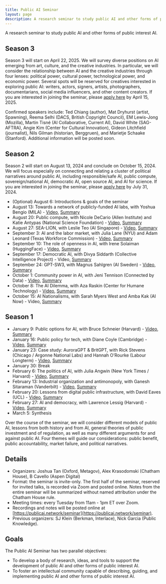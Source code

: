 ```yaml
---
title: Public AI Seminar
layout: page
description: A research seminar to study public AI and other forms of public interest AI.
---
```


A research seminar to study public AI and other forms of public interest AI.

## Season 3
Season 3 will start on April 22, 2025. We will survey diverse positions on AI emerging from art, culture, and the creative industries. In particular, we will consider the relationship between AI and the creative industries through four lenses: political power, cultural power, technological power, and economic power. Several spots will be reserved for creatives interested in exploring public AI: writers, actors, signers, artists, photographers, documentarians, social media influencers, and other content creators. If you are interested in joining the seminar, please [apply here](https://forms.gle/1f8fkcCEjEoJF6L78) by April 15, 2025.

Confirmed speakers include: Ted Chiang (author), Mat Dryhurst (artist, Spawning), Reema Selhi (DACS, British Copyright Council), EM Lewis-Jong (Mozilla), Martin Tisné (AI Collaborative, Current AI), David White (SAG-AFTRA), Angie Kim (Center for Cultural Innovation), Gideon Litchfield (journalist), Nils Gilman (historian, Berggruen), and Marietje Schaake (Stanford). Additional information will be posted soon.

## Season 2
Season 2 will start on August 13, 2024 and conclude on October 15, 2024. We will focus especially on connecting and relating a cluster of political narratives around public AI, including responsible/safe AI, public compute, sovereign/national AI, democratic AI, open source AI, and AI for science. If you are interested in joining the seminar, please [apply here](https://forms.gle/1f8fkcCEjEoJF6L78) by July 31, 2024.

- (Optional) August 6: Introductions & goals of the seminar
- August 13: Towards a network of publicly-funded AI labs, with Yoshua Bengio (MILA) - [Video](https://archive.org/details/public-ai-bengio), [Summary](https://docs.google.com/document/d/1na9xHK95XLW9TaUOx5DF_bpTu9mgTQYSAT7bWzWAMHM/edit)
- August 20: Public compute, with Nicole DeCario (Allen Institute) and Katie Antypas (National Science Foundation) - [Video](https://archive.org/details/public-ai-decario-antypas), [Summary](https://docs.google.com/document/d/1Dr3UlH9Orb7GD0wYga94xNIVKOrEkjH2P_A1qqvBWZ4/edit?usp=sharing)
- August 27: SEA-LION, with Leslie Teo (AI Singapore) - [Video](https://archive.org/details/public-ai-teo), [Summary](https://docs.google.com/document/d/18TPtkUfRmhZbpvuQPgrmr_kCiK9R_mBhHa6aDKYekMI/edit)
- September 3: AI and the labor market, with Julia Lane (NYU) and Adam Leonard (Texas Workforce Commission) - [Video](https://archive.org/details/public-ai-lane-leonard), [Summary](https://docs.google.com/document/d/1pD3Ytmjgd7eTvAqfhLsm9IXkzdg60yA0uqHGSsdSr5I/edit)
- September 10: The role of openness in AI, with Irene Solaiman (HuggingFace) - [Video](https://archive.org/details/public-ai-solaiman), [Summary](https://docs.google.com/document/d/1qV-1StRDlSFpVPXtusmXAxNIgGtR6CTpno9dUe8tiZY/edit)
- September 17: Democratic AI, with Divya Siddarth (Collective Intelligence Project) - Video, [Summary](https://docs.google.com/document/d/1z0OOK7lwcwXBU59hqwFMR6_Plycdri52n01E89zhNm4/edit)
- September 24: GPT-SW3, with Magnus Sahlgren (AI Sweden) - [Video](https://www.youtube.com/watch?v=0ak4vcFCjSA&list=PL95oM4NmjfADBo-cZ4fYjw8Hd1rn0sILL), [Summary](https://docs.google.com/document/d/1zp2mVGcPRIUPe_h4GqT12-tyCkVO-RTj3LSugiPv3ek/edit?tab=t.0#heading=h.d5078j16iqmz)
- October 1: Community power in AI, with Jeni Tennison (Connected by Data) - [Video](https://www.youtube.com/watch?v=C6lUBq59m5M&list=PL95oM4NmjfADBo-cZ4fYjw8Hd1rn0sILL&index=1), [Summary](https://docs.google.com/document/d/1uHOgx85q3v1mgO_xOfelYU5nlsFYgk7nlshmLt7qAKo/edit?tab=t.0)
- October 8: The AI Dilemma, with Aza Raskin (Center for Humane Technology) - [Video](https://www.youtube.com/watch?v=gmtHT2zt-4g&list=PL95oM4NmjfADBo-cZ4fYjw8Hd1rn0sILL&index=2), [Summary](https://docs.google.com/document/d/1ATwQxTheRL7QOFGSbVO2Di2TCdbEr-GlVKBj3ldAR6U/edit?tab=t.0)
- October 15: AI Nationalisms, with Sarah Myers West and Amba Kak (AI Now) - Video, [Summary](https://docs.google.com/document/d/10o_fJVzRHsSxcSMJuyp4UmG9IlYMB-dO8EDs8Vqa6Uc/edit?tab=t.0)

## Season 1
- January 9: Public options for AI, with Bruce Schneier (Harvard) - [Video](https://archive.org/details/public-ai-schneier), [Summary](https://docs.google.com/document/d/1j0foQVDe0ELYJCrZxOM7ueSiXFVvWr84Hycl2ZdeWFE/edit)
- January 16: Public policy for tech, with Diane Coyle (Cambridge) - [Video](https://archive.org/details/public-ai-coyle), [Summary](https://docs.google.com/document/d/1n3DcShalIqN0drYMJbbZBANNWbKznAtiT5n3jtsz0tM/edit)
- January 23: Case study: AuroraGPT & BritGPT, with Rick Stevens (Chicago / Argonne National Labs) and Hannah O’Rourke (Labour Longterm) - [Video](https://archive.org/details/public-ai-stevens-orourke), [Summary](https://docs.google.com/document/d/1B2hpWIP-8kXCHuMuJ9ocr3Nk-R-M37OavXLyefiWiUQ/edit)
- January 30: Break
- February 6: The politics of AI, with Julia Angwin (New York Times / Harvard) - [Video](https://archive.org/details/public-ai-angwin), [Summary](https://docs.google.com/document/d/14KkrfR7dLQcrUotxhXDQhoTHSV0wg6ehWpPddt6gyko/edit)
- February 13: Industrial organization and antimonopoly, with Ganesh Sitaraman (Vanderbilt) - [Video](https://archive.org/details/public-ai-sitaraman), [Summary](https://docs.google.com/document/d/1tJMZ0QHDO2fn1R_Ilftpx9nwliBy_CIufxFfPIgAltU/edit)
- February 20: Lessons from digital public infrastructure, with David Eaves (UCL) - [Video](https://archive.org/details/public-ai-eaves), [Summary](https://docs.google.com/document/d/1kuVO1-7o_RQCMk6USywjrlX-31q3beOAWDChAFvJIAk/edit)
- February 27: AI and democracy, with Lawrence Lessig (Harvard) - [Video](https://archive.org/details/public-ai-lessig), [Summary](https://docs.google.com/document/d/1jHePFaAw_0MJSBqZ84Toep1GS3HR5DftpyHTzTTL8qk/edit)
- March 5: Synthesis

Over the course of the seminar, we will consider different models of public AI, lessons from both history and from AI, general theories of public investment and of regulation, as well as many different arguments for and against public AI. Four themes will guide our considerations: public benefit, public accountability, market failure, and political narratives.

## Details
- Organizers: Joshua Tan (Oxford, Metagov), Alex Krasodomski (Chatham House), B Cavello (Aspen Digital)
- Format: the seminar is invite-only. The first half of the seminar, reserved for invited talks, is recorded via Zoom and posted online. Notes from the entire seminar will be summarized without named attribution under the Chatham House rule.
- Meeting times: every Tuesday from 11am - 1pm ET over Zoom.
- Recordings and notes will be posted online at [https://publicai.network/seminar](https://publicai.network/seminar).
- Previous organizers: SJ Klein (Berkman, Interlace), Nick Garcia (Public Knowledge).

## Goals
The Public AI Seminar has two parallel objectives: 
- To develop a body of research, ideas, and tools to support the development of public AI and other forms of public interest AI.
- To foster an intellectual community capable of describing, guiding, and implementing public AI and other forms of public interest AI.
